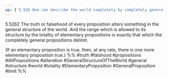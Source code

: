 ```yaml
---
up: ['5.526 One can describe the world completely by completely generalized propositions']
---
```

5.5262 The truth or falsehood of every proposition alters something in the general structure of the world. 
And the range which is allowed to its structure by the totality of elementary propositions is exactly that which the completely general propositions delimit.

(If an elementary proposition is true, then, at any rate, there is one more elementary proposition true.)
%%
#truth #falshood #propositions #AllPropositions #alteration #GeneralStructureOfTheWorld #general #structure #world #totality #ElementaryProposition #GeneralProposition #limit %%